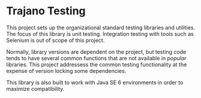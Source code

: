 Trajano Testing
===============

This project sets up the organizational standard testing libraries and
utilities.  The focus of this library is unit testing.  Integration testing
with tools such as Selenium is out of scope of this project.

Normally, library versions are dependent on the project, but testing code 
tends to have several common functions that are not available in *popular*
libraries.  This project addressess the common testing functionality
at the expense of version locking some dependencies.

This library is also built to work with Java SE 6 environments in order to
maximize compatibility.
